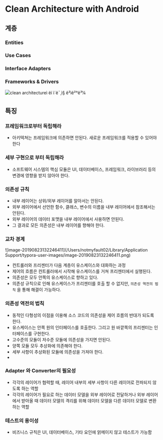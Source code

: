 # Clean Architecture with Android

## 계층

### Entities

### Use Cases

### Interface Adapters

### Frameworks & Drivers

![clean architectureì ëí ì´ë¯¸ì§ ê²ìê²°ê³¼](http://blog.coderifleman.com/images/2017/the-clean-architecture/the-clean-architecture.jpg)



## 특징

### 프레임워크로부터 독립해라

* 아키텍쳐는 프레임워크에 의존하면 안된다. 새로운 프레임워크를 적용할 수 있어야 한다

### 세부 구현으로 부터 독립해라

* 소프트웨어 시스템의 핵심 모듈은 UI, 데이터베이스, 프레임워크, 라이브러리 등의 변경에 영향을 받지 않아야 한다.

### 의존성 규칙

* 내부 레이어는 상위/외부 레이어를 알아서는 안된다.
* 외부 레이어에서 선언한 함수, 클래스, 변수의 이름을 내부 레이어에서 참조해서는 안된다.
* 외부 레이어의 데이터 포맷을 내부 레이어에서 사용하면 안된다.
* 그 결과로 모든 의존성은 내부 레이어를 향해야 한다.

### 교차 경계

![image-20190823132246411](/Users/notmyfault02/Library/Application Support/typora-user-images/image-20190823132246411.png)

* 컨트롤러와 프리젠터가 다음 계층이 유스케이스와 대화하는 과정
* 제어의 흐름은 컨트롤러에서 시작해 유스케이스를 거쳐 프리젠터에서 실행된다.
* 의존성은 모두 안쪽의 유스케이스로 향하고 있다.
* 의존성 규칙으로 인해 유스케이스가 프리젠터를 호출 할 수 없지만, `의존성 역전의 법칙` 을 통해 해결이 가능하다.

### 의존성 역전의 법칙

* 동적인 다형성의 이점을 이용해 소스 코드의 의존성을 제어 흐름의 반대가 되도록 한다.
* 유스케이스는 안쪽 원의 인터페이스를 호출한다. 그리고 원 바깥쪽의 프리젠터는 인터페이스를 구현한다.
* 고수준의 모듈이 저수준 모듈에 의존성을 가지면 안된다.
* 양쪽 모듈 모두 추상화에 의존해야 한다.
* 세부 사항이 추상화된 모듈에 의존성을 가져야 한다.
* 

### Adapter 와 Converter의 필요성

* 각각의 레이어가 협력할 때, 레이어 내부의 세부 사항이 다른 레이어로 전파되지 않도록 하는 역할
* 각각의 레이어가 필요로 하는 데이터 모델을 외부 레이어로 전달하거나 외부 레이어에서 받아올 때 데이터 모델의 격리를 위해 데이터 모델을 다른 데이터 모델로 변환하는 역할

### 테스트의 용이성

* 비즈니스 규칙은 UI, 데이터베이스, 기타 요인에 얽메이지 않고 테스트가 가능함

### 

